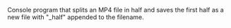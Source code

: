 Console program that splits an MP4 file in half and saves the first half as a new file with "_half" appended to the filename.
